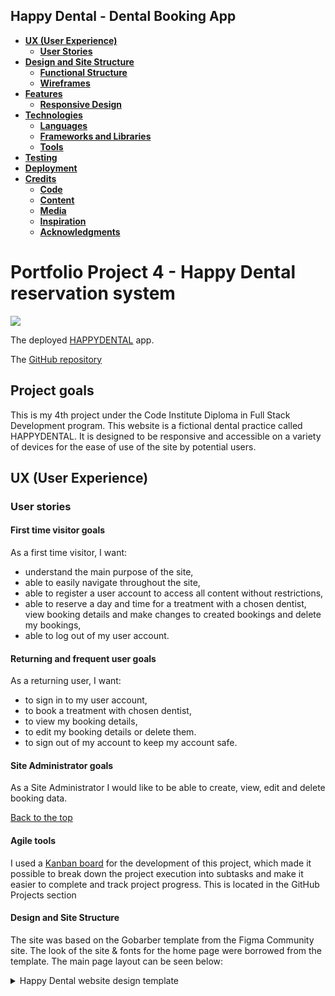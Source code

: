 <h2>Happy Dental - Dental Booking App</h2>

- [**UX (User Experience)**](#ux-user-experience)
  - [**User Stories**](#user-stories)
- [**Design and Site Structure**](#design-structure)
  - [**Functional Structure**](#functional-structure)
  - [**Wireframes**](#wireframes)
- [**Features**](#features)
  - [**Responsive Design**](#responsive-design)
- [**Technologies**](#technologies)
  - [**Languages**](#languages)
  - [**Frameworks and Libraries**](#frameworks)
  - [**Tools**](#tools)
- [**Testing**](#testing)
- [**Deployment**](#deployment)
- [**Credits**](#credits)
  - [**Code**](#code)
  - [**Content**](#content)
  - [**Media**](#media)
  - [**Inspiration**](#inspiration)
  - [**Acknowledgments**](#acknowledgments)


  
# Portfolio Project 4 - Happy Dental reservation system  
![](static/assets/img/amiresponsive-light.png)

The deployed [HAPPYDENTAL]() app.

The [GitHub repository](https://github.com/dsouths/happydentalapp)



## Project goals

This is my 4th project under the Code Institute Diploma in Full Stack Development program.
This website is a fictional dental practice called HAPPYDENTAL. It is designed to be responsive and accessible on a variety of devices for the ease of use of the site by potential users.


## UX (User Experience)

### User stories

#### First time visitor goals

As a first time visitor, I want:
* understand the main purpose of the site,
* able to easily navigate throughout the site,
* able to register a user account to access all content without restrictions,
* able to reserve a day and time for a treatment with a chosen dentist, view booking details and make changes to created bookings and delete my bookings,
* able to log out of my user account.
       
        
#### Returning and frequent user goals

As a returning user, I want:
* to sign in to my user account,
* to book a treatment with chosen dentist, 
* to view my booking details, 
* to edit my booking details or delete them.
* to sign out of my account to keep my account safe.


#### Site Administrator goals
As a Site Administrator I would like to be able to create, view, edit and delete booking data.    

[Back to the top](#table-of-contents)

#### Agile tools

I used a [Kanban board](https://github.com/users/dsouths/projects/3/views/1) for the development of this project, which made it possible to break down the project execution into subtasks and make it easier to complete and track project progress.  This is located in the GitHub Projects section

#### Design and Site Structure

The site was based on the Gobarber template from the Figma Community site. The look of the site & fonts for the home page were borrowed from the template.
The main page layout can be seen below:

<details>
<summary>Happy Dental website design template </summary>

![Home page](![homepage](https://github.com/dsouths/happydentalapp/assets/105642587/9c671901-20f1-4833-84fb-ffde7c543783)

</details>
<br />
